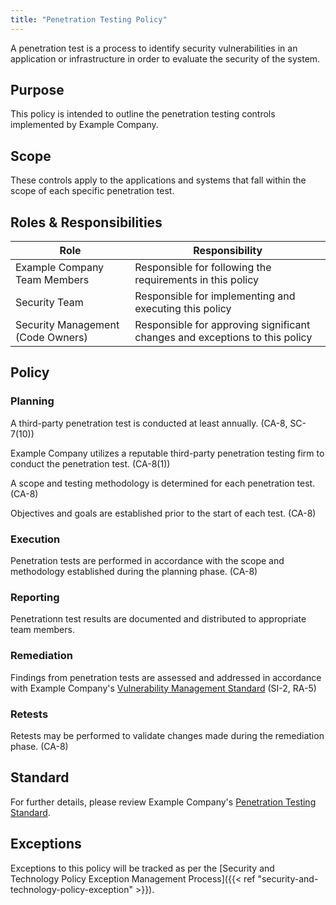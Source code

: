 ```yaml
---
title: "Penetration Testing Policy"
---
```


A penetration test is a process to identify security vulnerabilities in an application or infrastructure in order to evaluate the security of the system.

## Purpose

This policy is intended to outline the penetration testing controls implemented by Example Company.

## Scope

These controls apply to the applications and systems that fall within the scope of each specific penetration test.

## Roles & Responsibilities

| Role | Responsibility |
|----|-------|
| Example Company Team Members | Responsible for following the requirements in this policy |
| Security Team | Responsible for implementing and executing this policy |
| Security Management (Code Owners) | Responsible for approving significant changes and exceptions to this policy |

## Policy

### Planning

A third-party penetration test is conducted at least annually. (CA-8, SC-7(10))

Example Company utilizes a reputable third-party penetration testing firm to conduct the penetration test. (CA-8(1))

A scope and testing methodology is determined for each penetration test. (CA-8)

Objectives and goals are established prior to the start of each test. (CA-8)

### Execution

Penetration tests are performed in accordance with the scope and methodology established during the planning phase. (CA-8)

### Reporting

Penetrationn test results are documented and distributed to appropriate team members.

### Remediation

Findings from penetration tests are assessed and addressed in accordance with Example Company's [Vulnerability Management Standard](vulnerability-management) (SI-2, RA-5)

### Retests

Retests may be performed to validate changes made during the remediation phase. (CA-8)

## Standard

For further details, please review Example Company's [Penetration Testing Standard](https://internal.example_company.com/handbook/security/penetration-testing-standard).

## Exceptions

Exceptions to this policy will be tracked as per the [Security and Technology Policy Exception Management Process]({{< ref "security-and-technology-policy-exception" >}}).
